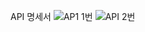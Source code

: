 API 명세서
![AP1 1번](https://user-images.githubusercontent.com/111861625/194247804-7b77d162-0cb2-4594-8bc7-0afca0e32515.png)
![API 2번](https://user-images.githubusercontent.com/111861625/194247811-5cdb2550-a549-46d8-8fa8-b35e1db74451.png)


